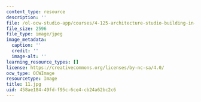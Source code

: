 ```yaml
---
content_type: resource
description: ''
file: /ol-ocw-studio-app/courses/4-125-architecture-studio-building-in-landscapes-fall-2002/458ae18449fdf95c6ce4cb24a62bc2c6_11.jpg
file_size: 2596
file_type: image/jpeg
image_metadata:
  caption: ''
  credit: ''
  image-alt: ''
learning_resource_types: []
license: https://creativecommons.org/licenses/by-nc-sa/4.0/
ocw_type: OCWImage
resourcetype: Image
title: 11.jpg
uid: 458ae184-49fd-f95c-6ce4-cb24a62bc2c6
---
```

